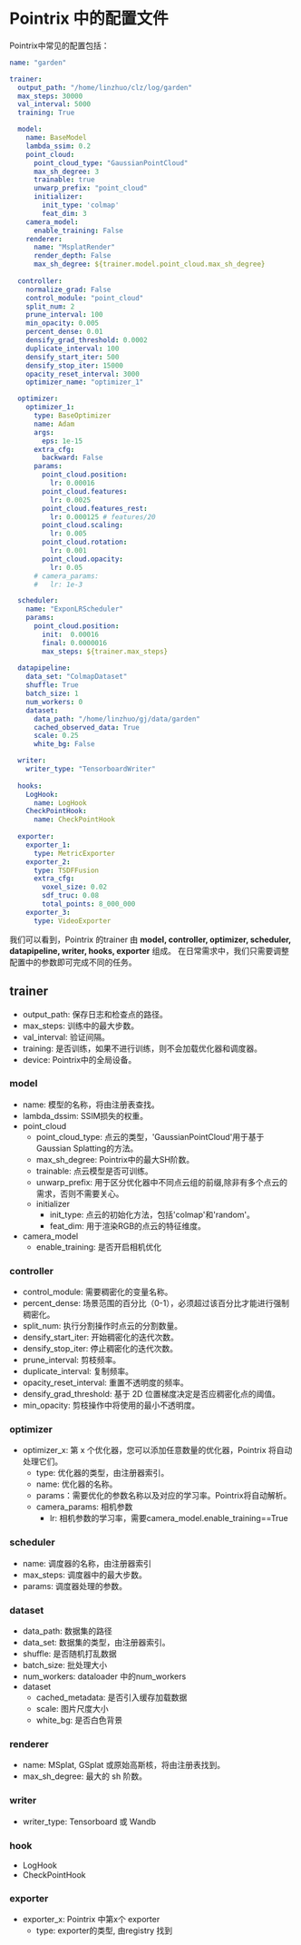 # Pointrix 中的配置文件

Pointrix中常见的配置包括：

```yaml
name: "garden"

trainer:
  output_path: "/home/linzhuo/clz/log/garden"
  max_steps: 30000
  val_interval: 5000
  training: True

  model:
    name: BaseModel
    lambda_ssim: 0.2
    point_cloud:
      point_cloud_type: "GaussianPointCloud"  
      max_sh_degree: 3
      trainable: true
      unwarp_prefix: "point_cloud"
      initializer:
        init_type: 'colmap'
        feat_dim: 3
    camera_model:
      enable_training: False
    renderer:
      name: "MsplatRender"
      render_depth: False
      max_sh_degree: ${trainer.model.point_cloud.max_sh_degree}
  
  controller:
    normalize_grad: False
    control_module: "point_cloud"
    split_num: 2
    prune_interval: 100
    min_opacity: 0.005
    percent_dense: 0.01
    densify_grad_threshold: 0.0002
    duplicate_interval: 100
    densify_start_iter: 500
    densify_stop_iter: 15000
    opacity_reset_interval: 3000
    optimizer_name: "optimizer_1"

  optimizer:
    optimizer_1:
      type: BaseOptimizer
      name: Adam
      args:
        eps: 1e-15
      extra_cfg:
        backward: False
      params:
        point_cloud.position:
          lr: 0.00016
        point_cloud.features:
          lr: 0.0025
        point_cloud.features_rest:
          lr: 0.000125 # features/20
        point_cloud.scaling:
          lr: 0.005
        point_cloud.rotation:
          lr: 0.001
        point_cloud.opacity:
          lr: 0.05
      # camera_params:
      #   lr: 1e-3

  scheduler:
    name: "ExponLRScheduler"
    params:
      point_cloud.position:
        init:  0.00016
        final: 0.0000016
        max_steps: ${trainer.max_steps}
  
  datapipeline:
    data_set: "ColmapDataset"
    shuffle: True
    batch_size: 1
    num_workers: 0
    dataset:
      data_path: "/home/linzhuo/gj/data/garden"
      cached_observed_data: True
      scale: 0.25
      white_bg: False

  writer:
    writer_type: "TensorboardWriter"
  
  hooks:
    LogHook:
      name: LogHook
    CheckPointHook:
      name: CheckPointHook
  
  exporter:
    exporter_1:
      type: MetricExporter
    exporter_2:
      type: TSDFFusion
      extra_cfg:
        voxel_size: 0.02
        sdf_truc: 0.08
        total_points: 8_000_000
    exporter_3:
      type: VideoExporter
```

我们可以看到，Pointrix 的trainer 由 **model, controller, optimizer, scheduler, datapipeline, writer, hooks, exporter** 组成。
在日常需求中，我们只需要调整配置中的参数即可完成不同的任务。

## trainer
- output_path: 保存日志和检查点的路径。
- max_steps: 训练中的最大步数。
- val_interval: 验证间隔。
- training: 是否训练，如果不进行训练，则不会加载优化器和调度器。
- device: Pointrix中的全局设备。

### model
- name: 模型的名称，将由注册表查找。
- lambda_dssim: SSIM损失的权重。
- point_cloud
  - point_cloud_type: 点云的类型，'GaussianPointCloud'用于基于Gaussian Splatting的方法。
  - max_sh_degree: Pointrix中的最大SH阶数。
  - trainable: 点云模型是否可训练。
  - unwarp_prefix: 用于区分优化器中不同点云组的前缀,除非有多个点云的需求，否则不需要关心。
  - initializer
      - init_type: 点云的初始化方法，包括'colmap'和'random'。
      - feat_dim: 用于渲染RGB的点云的特征维度。
- camera_model
  - enable_training: 是否开启相机优化

### controller
- control_module: 需要稠密化的变量名称。
- percent_dense: 场景范围的百分比（0-1），必须超过该百分比才能进行强制稠密化。
- split_num: 执行分割操作时点云的分割数量。
- densify_start_iter: 开始稠密化的迭代次数。
- densify_stop_iter: 停止稠密化的迭代次数。
- prune_interval: 剪枝频率。
- duplicate_interval: 复制频率。
- opacity_reset_interval: 重置不透明度的频率。
- densify_grad_threshold: 基于 2D 位置梯度决定是否应稠密化点的阈值。
- min_opacity: 剪枝操作中将使用的最小不透明度。

### optimizer
- optimizer_x: 第 x 个优化器，您可以添加任意数量的优化器，Pointrix 将自动处理它们。
    - type: 优化器的类型，由注册器索引。
    - name: 优化器的名称。
    - params：需要优化的参数名称以及对应的学习率。Pointrix将自动解析。
    - camera_params: 相机参数
        - lr: 相机参数的学习率，需要camera_model.enable_training==True

### scheduler
- name: 调度器的名称，由注册器索引
- max_steps: 调度器中的最大步数。
- params: 调度器处理的参数。

### dataset

- data_path: 数据集的路径
- data_set: 数据集的类型，由注册器索引。
- shuffle: 是否随机打乱数据
- batch_size: 批处理大小
- num_workers: dataloader 中的num_workers
- dataset
  - cached_metadata: 是否引入缓存加载数据
  - scale: 图片尺度大小
  - white_bg: 是否白色背景

### renderer
- name: MSplat, GSplat 或原始高斯核，将由注册表找到。
- max_sh_degree: 最大的 sh 阶数。

### writer
- writer_type: Tensorboard 或 Wandb

### hook
- LogHook
- CheckPointHook

### exporter
- exporter_x: Pointrix 中第x个 exporter
  - type: exporter的类型, 由registry 找到
